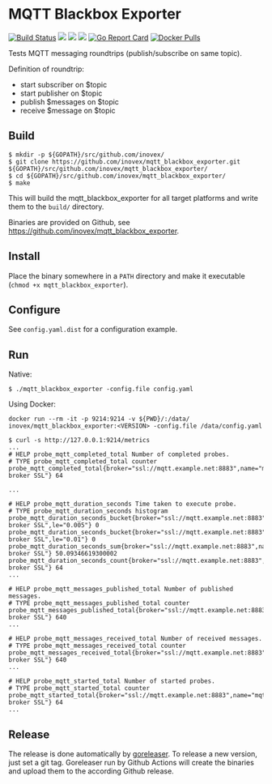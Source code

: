 # MQTT Blackbox Exporter

[![Build Status](https://travis-ci.org/inovex/mqtt_blackbox_exporter.png?branch=master)](https://travis-ci.org/inovex/mqtt_blackbox_exporter)
![](https://github.com/inovex/mqtt_blackbox_exporter/workflows/tests/badge.svg)
![](https://github.com/inovex/mqtt_blackbox_exporter/workflows/linting/badge.svg)
![](https://github.com/inovex/mqtt_blackbox_exporter/workflows/release/badge.svg)
[![Go Report Card](https://goreportcard.com/badge/github.com/inovex/mqtt_blackbox_exporter)](https://goreportcard.com/report/github.com/inovex/mqtt_blackbox_exporter)
[![Docker Pulls](https://img.shields.io/docker/pulls/inovex/mqtt_blackbox_exporter.svg?maxAge=604800)](https://hub.docker.com/r/inovex/mqtt_blackbox_exporter/)

Tests MQTT messaging roundtrips (publish/subscribe on same topic).

Definition of roundtrip:

- start subscriber on $topic
- start publisher on $topic
- publish $messages on $topic
- receive $message on $topic

## Build

```
$ mkdir -p ${GOPATH}/src/github.com/inovex/
$ git clone https://github.com/inovex/mqtt_blackbox_exporter.git ${GOPATH}/src/github.com/inovex/mqtt_blackbox_exporter/
$ cd ${GOPATH}/src/github.com/inovex/mqtt_blackbox_exporter/
$ make
```

This will build the mqtt_blackbox_exporter for all target platforms and write them to the ``build/`` directory.

Binaries are provided on Github, see https://github.com/inovex/mqtt_blackbox_exporter.

## Install

Place the binary somewhere in a ``PATH`` directory and make it executable (``chmod +x mqtt_blackbox_exporter``).

## Configure

See ``config.yaml.dist`` for a configuration example.

## Run

Native:

```
$ ./mqtt_blackbox_exporter -config.file config.yaml
```

Using Docker:

```
docker run --rm -it -p 9214:9214 -v ${PWD}/:/data/ inovex/mqtt_blackbox_exporter:<VERSION> -config.file /data/config.yaml
```

```
$ curl -s http://127.0.0.1:9214/metrics
...
# HELP probe_mqtt_completed_total Number of completed probes.
# TYPE probe_mqtt_completed_total counter
probe_mqtt_completed_total{broker="ssl://mqtt.example.net:8883",name="mqtt broker SSL"} 64

...

# HELP probe_mqtt_duration_seconds Time taken to execute probe.
# TYPE probe_mqtt_duration_seconds histogram
probe_mqtt_duration_seconds_bucket{broker="ssl://mqtt.example.net:8883",name="mqtt broker SSL",le="0.005"} 0
probe_mqtt_duration_seconds_bucket{broker="ssl://mqtt.example.net:8883",name="mqtt broker SSL",le="0.01"} 0
probe_mqtt_duration_seconds_sum{broker="ssl://mqtt.example.net:8883",name="mqtt broker SSL"} 50.09346619300002
probe_mqtt_duration_seconds_count{broker="ssl://mqtt.example.net:8883",name="mqtt broker SSL"} 64
...

# HELP probe_mqtt_messages_published_total Number of published messages.
# TYPE probe_mqtt_messages_published_total counter
probe_mqtt_messages_published_total{broker="ssl://mqtt.example.net:8883",name="mqtt broker SSL"} 640
...

# HELP probe_mqtt_messages_received_total Number of received messages.
# TYPE probe_mqtt_messages_received_total counter
probe_mqtt_messages_received_total{broker="ssl://mqtt.example.net:8883",name="mqtt broker SSL"} 640
...

# HELP probe_mqtt_started_total Number of started probes.
# TYPE probe_mqtt_started_total counter
probe_mqtt_started_total{broker="ssl://mqtt.example.net:8883",name="mqtt broker SSL"} 64
...
```

## Release

The release is done automatically by [goreleaser](https://github.com/goreleaser/goreleaser). To release a new version, 
just set a git tag. Goreleaser run by Github Actions will create the binaries and upload them to the according Github release.